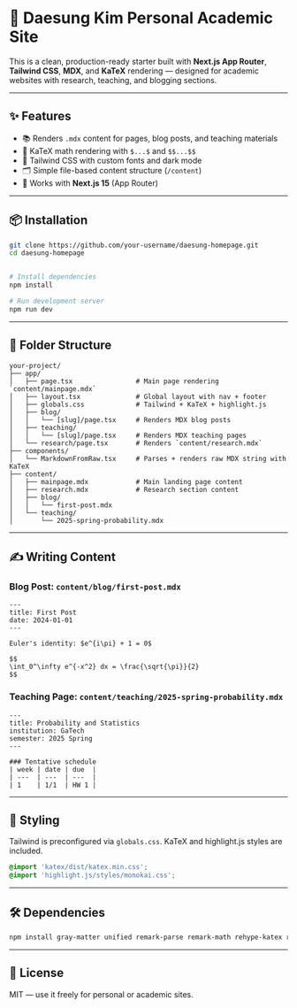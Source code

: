# 🧠 Daesung Kim Personal Academic Site

This is a clean, production-ready starter built with **Next.js App Router**, **Tailwind CSS**, **MDX**, and **KaTeX** rendering — designed for academic websites with research, teaching, and blogging sections.

---

## ✨ Features

- 📚 Renders `.mdx` content for pages, blog posts, and teaching materials
- 🧮 KaTeX math rendering with `$...$` and `$$...$$`
- 🎨 Tailwind CSS with custom fonts and dark mode
- 🗂 Simple file-based content structure (`/content`)
- 🚀 Works with **Next.js 15** (App Router)

---

## 📦 Installation

```bash
git clone https://github.com/your-username/daesung-homepage.git
cd daesung-homepage


# Install dependencies
npm install

# Run development server
npm run dev
```

---

## 📁 Folder Structure

```
your-project/
├── app/
│   ├── page.tsx                # Main page rendering `content/mainpage.mdx`
│   ├── layout.tsx              # Global layout with nav + footer
│   ├── globals.css             # Tailwind + KaTeX + highlight.js
│   ├── blog/
│   │   └── [slug]/page.tsx     # Renders MDX blog posts
│   ├── teaching/
│   │   └── [slug]/page.tsx     # Renders MDX teaching pages
│   └── research/page.tsx       # Renders `content/research.mdx`
├── components/
│   └── MarkdownFromRaw.tsx     # Parses + renders raw MDX string with KaTeX
├── content/
│   ├── mainpage.mdx            # Main landing page content
│   ├── research.mdx            # Research section content
│   ├── blog/
│   │   └── first-post.mdx
│   └── teaching/
│       └── 2025-spring-probability.mdx
```

---

## ✍️ Writing Content

### Blog Post: `content/blog/first-post.mdx`

```mdx
---
title: First Post
date: 2024-01-01
---

Euler's identity: $e^{i\pi} + 1 = 0$

$$
\int_0^\infty e^{-x^2} dx = \frac{\sqrt{\pi}}{2}
$$
```

### Teaching Page: `content/teaching/2025-spring-probability.mdx`

```mdx
---
title: Probability and Statistics
institution: GaTech
semester: 2025 Spring
---

### Tentative schedule
| week | date | due  |
| ---  | ---  | ---  |
| 1    | 1/1  | HW 1 |
```

---

## 📐 Styling

Tailwind is preconfigured via `globals.css`. KaTeX and highlight.js styles are included.

```css
@import 'katex/dist/katex.min.css';
@import 'highlight.js/styles/monokai.css';
```

---

## 🛠 Dependencies

```bash
npm install gray-matter unified remark-parse remark-math rehype-katex rehype-highlight remark-rehype rehype-stringify katex
```

---

## 📄 License

MIT — use it freely for personal or academic sites.
